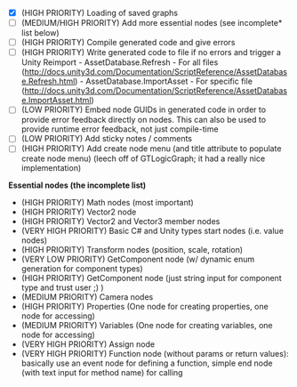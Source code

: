 - [x] (HIGH PRIORITY) Loading of saved graphs
- [ ] (MEDIUM/HIGH PRIORITY) Add more essential nodes (see incomplete* list below)
- [ ] (HIGH PRIORITY) Compile generated code and give errors
- [ ] (HIGH PRIORITY) Write generated code to file if no errors and trigger a Unity Reimport
        - AssetDatabase.Refresh - For all files (http://docs.unity3d.com/Documentation/ScriptReference/AssetDatabase.Refresh.html)
        - AssetDatabase.ImportAsset - For specific file (http://docs.unity3d.com/Documentation/ScriptReference/AssetDatabase.ImportAsset.html)
- [ ] (LOW PRIORITY) Embed node GUIDs in generated code in order to provide error feedback directly on nodes. This can also be used to provide runtime error feedback, not just compile-time
- [ ] (LOW PRIORITY) Add sticky notes / comments
- [ ] (HIGH PRIORITY) Add create node menu (and title attribute to populate create node menu) (leech off of GTLogicGraph; it had a really nice implementation)

**Essential nodes (the incomplete list)**
- (HIGH PRIORITY) Math nodes (most important)
- (HIGH PRIORITY) Vector2 node
- (HIGH PRIORITY) Vector2 and Vector3 member nodes
- (VERY HIGH PRIORITY) Basic C# and Unity types start nodes (i.e. value nodes)
- (HIGH PRIORITY) Transform nodes (position, scale, rotation)
- (VERY LOW PRIORITY) GetComponent node (w/ dynamic enum generation for component types)
- (HIGH PRIORITY) GetComponent node (just string input for component type and trust user ;) )
- (MEDIUM PRIORITY) Camera nodes
- (HIGH PRIORITY) Properties (One node for creating properties, one node for accessing)
- (MEDIUM PRIORITY) Variables (One node for creating variables, one node for accessing)
- (VERY HIGH PRIORITY) Assign node
- (VERY HIGH PRIORITY) Function node (without params or return values): basically use an event node for defining a function, simple end node (with text input for method name) for calling

